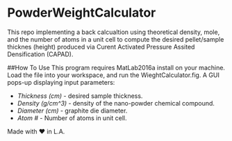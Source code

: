 # PowderWeightCalculator

 This repo implementing a back calcualtion using theoretical density, mole, and the number of atoms in a unit cell to compute the desired pellet/sample thicknes (height) produced via Curent Activated Pressure Assited Densification (CAPAD).
 
##How To Use
This program requires MatLab2016a install on your machine. Load the file into your workspace, and run the WieghtCalculator.fig. A GUI pops-up displaying input parameters:  
 
* _Thickness (cm)_ - desired sample thickness.  
* _Density (g/cm^3)_ - density of the nano-powder chemical compound.  
* _Diameter (cm)_ - graphite die diameter.  
* _Atom #_ - Number of atoms in unit cell.

Made with :heart: in L.A.




 
 
